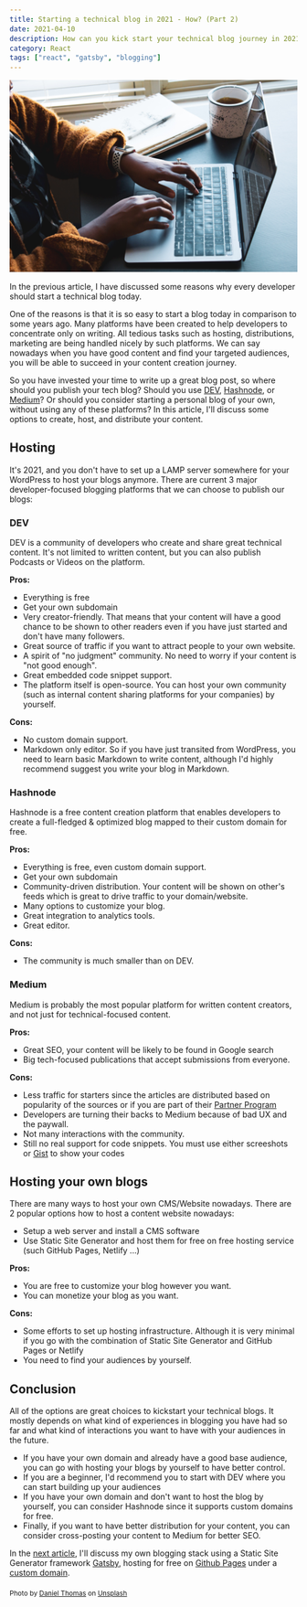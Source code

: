 ```yaml
---
title: Starting a technical blog in 2021 - How? (Part 2)
date: 2021-04-10
description: How can you kick start your technical blog journey in 2021?
category: React
tags: ["react", "gatsby", "blogging"]
---
```


![writing blog](banner.jpeg)

In the previous article, I have discussed some reasons why every developer should start a technical blog today.

One of the reasons is that it is so easy to start a blog today in comparison to some years ago. Many platforms have been created to help developers to concentrate only on writing. All tedious tasks such as hosting, distributions, marketing are being handled nicely by such platforms. We can say nowadays when you have good content and find your targeted audiences, you will be able to succeed in your content creation journey. 

So you have invested your time to write up a great blog post, so where should you publish your tech blog? Should you use [DEV](https://dev.to/), [Hashnode](http://hashnode.com/), or [Medium](https://medium.com/)? Or should you consider starting a personal blog of your own, without using any of these platforms? In this article, I'll discuss some options to create, host, and distribute your content.

## Hosting

It's 2021, and you don't have to set up a LAMP server somewhere for your WordPress to host your blogs anymore. There are current 3 major developer-focused blogging platforms that we can choose to publish our blogs:

### DEV

DEV is a community of developers who create and share great technical content. It's not limited to written content, but you can also publish Podcasts or Videos on the platform.

**Pros:**
- Everything is free
- Get your own subdomain
- Very creator-friendly. That means that your content will have a good chance to be shown to other readers even if you have just started and don't have many followers.
- Great source of traffic if you want to attract people to your own website.
- A spirit of "no judgment" community. No need to worry if your content is "not good enough".
- Great embedded code snippet support.
- The platform itself is open-source. You can host your own community (such as internal content sharing platforms for your companies) by yourself.

**Cons:**
- No custom domain support. 
- Markdown only editor. So if you have just transited from WordPress, you need to learn basic Markdown to write content, although I'd highly recommend suggest you write your blog in Markdown.

### Hashnode

Hashnode is a free content creation platform that enables developers to create a full-fledged & optimized blog mapped to their custom domain for free.

**Pros:**
- Everything is free, even custom domain support.
- Get your own subdomain
- Community-driven distribution. Your content will be shown on other's feeds which is great to drive traffic to your domain/website.
- Many options to customize your blog.
- Great integration to analytics tools.
- Great editor.

**Cons:**
- The community is much smaller than on DEV.

### Medium

Medium is probably the most popular platform for written content creators, and not just for technical-focused content.

**Pros:**
- Great SEO, your content will be likely to be found in Google search
- Big tech-focused publications that accept submissions from everyone.

**Cons:**
- Less traffic for starters since the articles are distributed based on popularity of the sources or if you are part of their [Partner Program](https://medium.com/earn)
- Developers are turning their backs to Medium because of bad UX and the paywall.
- Not many interactions with the community.
- Still no real support for code snippets. You must use either screeshots or [Gist](https://gist.github.com/) to show your codes

## Hosting your own blogs

There are many ways to host your own CMS/Website nowadays. There are 2 popular options how to host a content website nowadays:
- Setup a web server and install a CMS software
- Use Static Site Generator and host them for free on free hosting service (such GitHub Pages, Netlify ...)

**Pros:**
- You are free to customize your blog however you want.
- You can monetize your blog as you want.

**Cons:**
- Some efforts to set up hosting infrastructure. Although it is very minimal if you go with the combination of Static Site Generator and GitHub Pages or Netlify
- You need to find your audiences by yourself.

## Conclusion

All of the options are great choices to kickstart your technical blogs. It mostly depends on what kind of experiences in blogging you have had so far and what kind of interactions you want to have with your audiences in the future.
- If you have your own domain and already have a good base audience, you can go with hosting your blogs by yourself to have better control.
- If you are a beginner, I'd recommend you to start with DEV where you can start building up your audiences
- If you have your own domain and don't want to host the blog by yourself, you can consider Hashnode since it supports custom domains for free.
- Finally, if you want to have better distribution for your content, you can consider cross-posting your content to Medium for better SEO.

In the [next article](https://antran.app/2021/minimal-technical-blogging-part3/), I'll discuss my own blogging stack using a Static Site Generator framework [Gatsby](https://www.gatsbyjs.com/), hosting for free on [Github Pages](https://pages.github.com/) under a [custom domain](https://antran.app/).

<sub>Photo by [Daniel Thomas](https://unsplash.com/@dtbosse) on [Unsplash](https://unsplash.com/s/photos/blogging)<sub>
